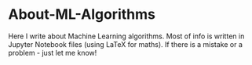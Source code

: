 # About-ML-Algorithms
Here I write about Machine Learning algorithms. 
Most of info is written in Jupyter Notebook files (using LaTeX for maths). 
If there is a mistake or a problem - just let me know!

